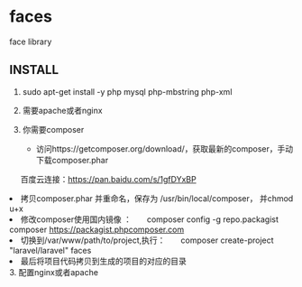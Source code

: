 # faces
face library

INSTALL 
-------------------------------------------

1. sudo apt-get install -y php mysql php-mbstring php-xml

2. 需要apache或者nginx

3. 你需要composer
      <ul>
      <li>访问https://getcomposer.org/download/，获取最新的composer，手动下载composer.phar
      百度云连接：https://pan.baidu.com/s/1gfDYxBP
      </li>
      <li>拷贝composer.phar 并重命名，保存为 /usr/bin/local/composer， 并chmod u+x </li>
      <li>修改composer使用国内镜像 ：
          composer config -g repo.packagist composer https://packagist.phpcomposer.com</li>
      <li>切换到/var/www/path/to/project,执行：
          composer create-project "laravel/laravel" faces</li>
      <li>最后将项目代码拷贝到生成的项目的对应的目录</li>
      </ul>
3. 配置nginx或者apache

